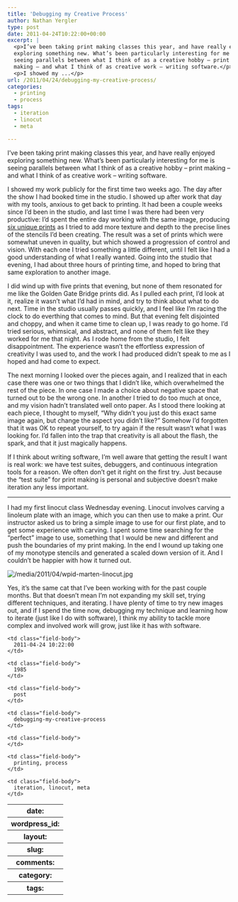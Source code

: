```yaml
---
title: 'Debugging my Creative Process'
author: Nathan Yergler
type: post
date: 2011-04-24T10:22:00+00:00
excerpt: |
  <p>I’ve been taking print making classes this year, and have really enjoyed
  exploring something new. What’s been particularly interesting for me is
  seeing parallels between what I think of as a creative hobby – print
  making – and what I think of as creative work – writing software.</p>
  <p>I showed my ...</p>
url: /2011/04/24/debugging-my-creative-process/
categories:
  - printing
  - process
tags:
  - iteration
  - linocut
  - meta

---
```

I’ve been taking print making classes this year, and have really enjoyed exploring something new. What’s been particularly interesting for me is seeing parallels between what I think of as a creative hobby – print making – and what I think of as creative work – writing software.

I showed my work publicly for the first time two weeks ago. The day after the show I had booked time in the studio. I showed up after work that day with my tools, anxious to get back to printing. It had been a couple weeks since I’d been in the studio, and last time I was there had been very productive: I’d spent the entire day working with the same image, producing [six unique prints][1]  as I tried to add more texture and depth to the precise lines of the stencils I’d been creating. The result was a set of prints which were somewhat uneven in quality, but which showed a progression of control and vision. With each one I tried something a little different, until I felt like I had a good understanding of what I really wanted. Going into the studio that evening, I had about three hours of printing time, and hoped to bring that same exploration to another image.

I did wind up with five prints that evening, but none of them resonated for me like the Golden Gate Bridge prints did. As I pulled each print, I’d look at it, realize it wasn’t what I’d had in mind, and try to think about what to do next. Time in the studio usually passes quickly, and I feel like I’m racing the clock to do everthing that comes to mind. But that evening felt disjointed and choppy, and when it came time to clean up, I was ready to go home. I’d tried serious, whimsical, and abstract, and none of them felt like they worked for me that night. As I rode home from the studio, I felt disappointment. The experience wasn’t the effortless expression of creativity I was used to, and the work I had produced didn’t speak to me as I hoped and had come to expect.

The next morning I looked over the pieces again, and I realized that in each case there was one or two things that I didn’t like, which overwhelmed the rest of the piece. In one case I made a choice about negative space that turned out to be the wrong one. In another I tried to do too much at once, and my vision hadn’t translated well onto paper. As I stood there looking at each piece, I thought to myself, “Why didn’t you just do this exact same image again, but change the aspect you didn’t like?” Somehow I’d forgotten that it was <span class="caps">OK</span> to repeat yourself, to try again if the result wasn’t what I was looking for. I’d fallen into the trap that creativity is all about the flash, the spark, and that it just magically happens.

If I think about writing software, I’m well aware that getting the result I want is real work: we have test suites, debuggers, and continuous integration tools for a reason. We often don’t get it right on the first try. Just because the “test suite” for print making is personal and subjective doesn’t make iteration any less important.

<hr class="docutils" />

I had my first linocut class Wednesday evening. Linocut involves carving a linoleum plate with an image, which you can then use to make a print. Our instructor asked us to bring a simple image to use for our first plate, and to get some experience with carving. I spent some time searching for the “perfect” image to use, something that I would be new and different and push the boundaries of my print making. In the end I wound up taking one of my monotype stencils and generated a scaled down version of it. And I couldn’t be happier with how it turned out.

<div class="figure align-center">
  <img alt="/media/2011/04/wpid-marten-linocut.jpg" src="/media/2011/04/wpid-marten-linocut.jpg" />
</div>

Yes, it’s the same cat that I’ve been working with for the past couple months. But that doesn’t mean I’m not expanding my skill set, trying different techniques, and iterating. I have plenty of time to try new images out, and if I spend the time now, debugging my technique and learning how to iterate (just like I do with software), I think my ability to tackle more complex and involved work will grow, just like it has with software.

<table class="docutils field-list" frame="void" rules="none">
  <col class="field-name" /> <col class="field-body" /> <tr class="field">
    <th class="field-name">
      date:
    </th>

    <td class="field-body">
      2011-04-24 10:22:00
    </td>
  </tr>

  <tr class="field">
    <th class="field-name">
      wordpress_id:
    </th>

    <td class="field-body">
      1985
    </td>
  </tr>

  <tr class="field">
    <th class="field-name">
      layout:
    </th>

    <td class="field-body">
      post
    </td>
  </tr>

  <tr class="field">
    <th class="field-name">
      slug:
    </th>

    <td class="field-body">
      debugging-my-creative-process
    </td>
  </tr>

  <tr class="field">
    <th class="field-name">
      comments:
    </th>

    <td class="field-body">
    </td>
  </tr>

  <tr class="field">
    <th class="field-name">
      category:
    </th>

    <td class="field-body">
      printing, process
    </td>
  </tr>

  <tr class="field">
    <th class="field-name">
      tags:
    </th>

    <td class="field-body">
      iteration, linocut, meta
    </td>
  </tr>
</table>

 [1]: http://www.flickr.com/photos/nathan_y/sets/72157626087471661/